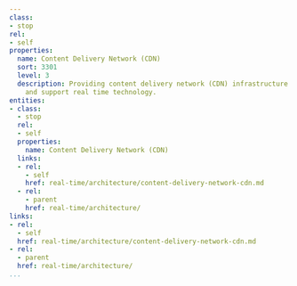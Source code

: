 ```yaml
---
class:
- stop
rel:
- self
properties:
  name: Content Delivery Network (CDN)
  sort: 3301
  level: 3
  description: Providing content delivery network (CDN) infrastructure to accompany
    and support real time technology.
entities:
- class:
  - stop
  rel:
  - self
  properties:
    name: Content Delivery Network (CDN)
  links:
  - rel:
    - self
    href: real-time/architecture/content-delivery-network-cdn.md
  - rel:
    - parent
    href: real-time/architecture/
links:
- rel:
  - self
  href: real-time/architecture/content-delivery-network-cdn.md
- rel:
  - parent
  href: real-time/architecture/
...
```

